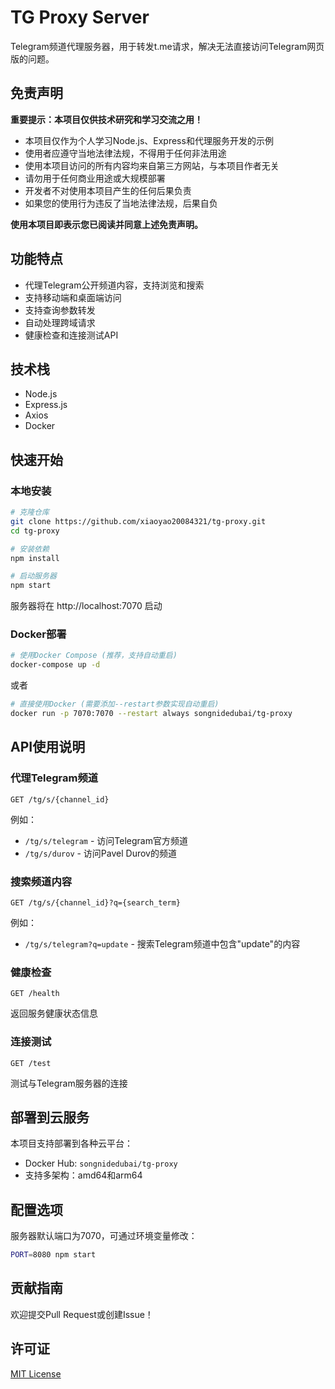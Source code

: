 # TG Proxy Server

Telegram频道代理服务器，用于转发t.me请求，解决无法直接访问Telegram网页版的问题。

## 免责声明

**重要提示：本项目仅供技术研究和学习交流之用！**

- 本项目仅作为个人学习Node.js、Express和代理服务开发的示例
- 使用者应遵守当地法律法规，不得用于任何非法用途
- 使用本项目访问的所有内容均来自第三方网站，与本项目作者无关
- 请勿用于任何商业用途或大规模部署
- 开发者不对使用本项目产生的任何后果负责
- 如果您的使用行为违反了当地法律法规，后果自负

**使用本项目即表示您已阅读并同意上述免责声明。**

## 功能特点

- 代理Telegram公开频道内容，支持浏览和搜索
- 支持移动端和桌面端访问
- 支持查询参数转发
- 自动处理跨域请求
- 健康检查和连接测试API

## 技术栈

- Node.js
- Express.js
- Axios
- Docker

## 快速开始

### 本地安装

```bash
# 克隆仓库
git clone https://github.com/xiaoyao20084321/tg-proxy.git
cd tg-proxy

# 安装依赖
npm install

# 启动服务器
npm start
```

服务器将在 http://localhost:7070 启动

### Docker部署

```bash
# 使用Docker Compose (推荐，支持自动重启)
docker-compose up -d
```

或者

```bash
# 直接使用Docker (需要添加--restart参数实现自动重启)
docker run -p 7070:7070 --restart always songnidedubai/tg-proxy
```

## API使用说明

### 代理Telegram频道

```
GET /tg/s/{channel_id}
```

例如：
- `/tg/s/telegram` - 访问Telegram官方频道
- `/tg/s/durov` - 访问Pavel Durov的频道

### 搜索频道内容

```
GET /tg/s/{channel_id}?q={search_term}
```

例如：
- `/tg/s/telegram?q=update` - 搜索Telegram频道中包含"update"的内容

### 健康检查

```
GET /health
```

返回服务健康状态信息

### 连接测试

```
GET /test
```

测试与Telegram服务器的连接

## 部署到云服务

本项目支持部署到各种云平台：

- Docker Hub: `songnidedubai/tg-proxy`
- 支持多架构：amd64和arm64

## 配置选项

服务器默认端口为7070，可通过环境变量修改：

```bash
PORT=8080 npm start
```

## 贡献指南

欢迎提交Pull Request或创建Issue！

## 许可证

[MIT License](LICENSE) 
